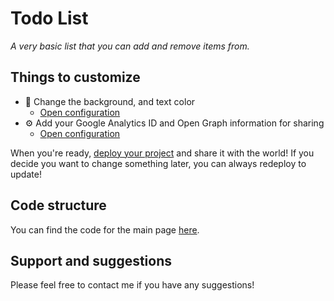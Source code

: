 # Todo List

*A very basic list that you can add and remove items from.*

## Things to customize
- 💅 Change the background, and text color
    * [Open configuration](#~/.koji/style.json!visual)
- ⚙️ Add your Google Analytics ID and Open Graph information for sharing
    * [Open configuration](#~/.koji/metadata.json!visual)

When you're ready, [deploy your project](#~/.koji/deploy.json!visual) and share it with the world! If you decide you want to change something later, you can always redeploy to update!

## Code structure
You can find the code for the main page [here](#~/frontend/pages/HomePage/index.js).

## Support and suggestions
Please feel free to contact me if you have any suggestions!